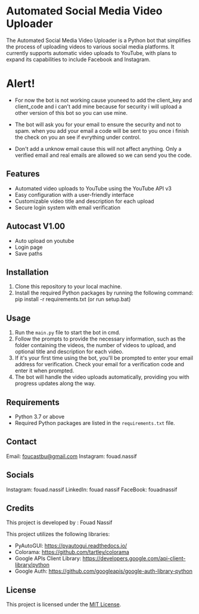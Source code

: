 # Automated Social Media Video Uploader

The Automated Social Media Video Uploader is a Python bot that simplifies the process of uploading videos to various social media platforms. It currently supports automatic video uploads to YouTube, with plans to expand its capabilities to include Facebook and Instagram.

# Alert!

- For now the bot is not working cause youneed to add the client_key and client_code and i can't add mine because for security i will upload a other version of this bot so you can use mine.

- The bot will ask you for your email to ensure the security and not to spam. when you add your email a code will be sent to you once i finish the check on you an see if evrything under control.

- Don't add a unknow email cause this will not affect anything. Only a verified email and real emails are allowed so we can send you the code.

## Features

- Automated video uploads to YouTube using the YouTube API v3
- Easy configuration with a user-friendly interface
- Customizable video title and description for each upload
- Secure login system with email verification

## Autocast V1.00

- Auto upload on youtube
- Login page
- Save paths

## Installation

1. Clone this repository to your local machine.
2. Install the required Python packages by running the following command: pip install -r requirements.txt (or run setup.bat)


## Usage

1. Run the `main.py` file to start the bot in cmd.
2. Follow the prompts to provide the necessary information, such as the folder containing the videos, the number of videos to upload, and optional title and description for each video.
3. If it's your first time using the bot, you'll be prompted to enter your email address for verification. Check your email for a verification code and enter it when prompted.
4. The bot will handle the video uploads automatically, providing you with progress updates along the way.

## Requirements

- Python 3.7 or above
- Required Python packages are listed in the `requirements.txt` file.

## Contact

Email: foucastbu@gmail.com
Instagram: fouad.nassif

## Socials 

Instagram: fouad.nassif
LinkedIn: fouad nassif
FaceBook: fouadnassif

## Credits

This project is developed by : Fouad Nassif

This project utilizes the following libraries:

- PyAutoGUI: https://pyautogui.readthedocs.io/
- Colorama: https://github.com/tartley/colorama
- Google APIs Client Library: https://developers.google.com/api-client-library/python
- Google Auth: https://github.com/googleapis/google-auth-library-python

## License

This project is licensed under the [MIT License](LICENSE).
